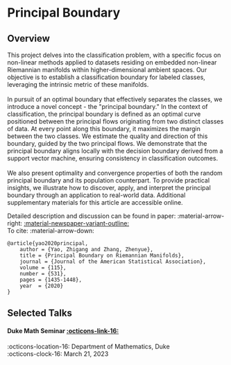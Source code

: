 # Principal Boundary
## Overview

<div class="justify-text">
This project delves into the classification problem, with a specific focus on non-linear methods applied to datasets residing on embedded non-linear Riemannian manifolds within higher-dimensional ambient spaces. Our objective is to establish a classification boundary for labeled classes, leveraging the intrinsic metric of these manifolds.
<br><br>
In pursuit of an optimal boundary that effectively separates the classes, we introduce a novel concept - the "principal boundary." In the context of classification, the principal boundary is defined as an optimal curve positioned between the principal flows originating from two distinct classes of data. At every point along this boundary, it maximizes the margin between the two classes. We estimate the quality and direction of this boundary, guided by the two principal flows. We demonstrate that the principal boundary aligns locally with the decision boundary derived from a support vector machine, ensuring consistency in classification outcomes. 
<br><br>
We also present optimality and convergence properties of both the random principal boundary and its population counterpart. To provide practical insights, we illustrate how to discover, apply, and interpret the principal boundary through an application to real-world data. Additional supplementary materials for this article are accessible online.
</div>

Detailed description and discussion can be found in paper: :material-arrow-right: <a href="https://www.tandfonline.com/doi/abs/10.1080/01621459.2019.1610660" class="btn-href">:material-newspaper-variant-outline:</a>  
To cite: :material-arrow-down:


```
@article{yao2020principal,
    author = {Yao, Zhigang and Zhang, Zhenyue},
    title = {Principal Boundary on Riemannian Manifolds},
    journal = {Journal of the American Statistical Association},
    volume = {115},
    number = {531},
    pages = {1435-1448},
    year  = {2020}
}
```

## Selected Talks

#### Duke Math Seminar <a href="https://math.duke.edu/events/principal-flows-submanifolds-and-boundaries" class="btn-href">:octicons-link-16:</a>  

:octicons-location-16: Department of Mathematics, Duke   
:octicons-clock-16: March 21, 2023